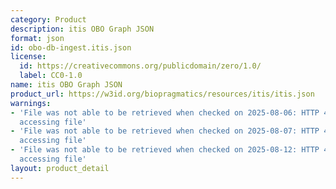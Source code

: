 ```yaml
---
category: Product
description: itis OBO Graph JSON
format: json
id: obo-db-ingest.itis.json
license:
  id: https://creativecommons.org/publicdomain/zero/1.0/
  label: CC0-1.0
name: itis OBO Graph JSON
product_url: https://w3id.org/biopragmatics/resources/itis/itis.json
warnings:
- 'File was not able to be retrieved when checked on 2025-08-06: HTTP 404 error when
  accessing file'
- 'File was not able to be retrieved when checked on 2025-08-07: HTTP 404 error when
  accessing file'
- 'File was not able to be retrieved when checked on 2025-08-12: HTTP 404 error when
  accessing file'
layout: product_detail
---
```


